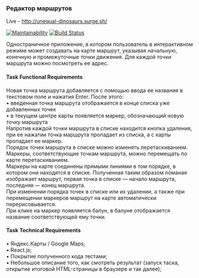 ### Редактор маршрутов 

Live - http://unequal-dinosaurs.surge.sh/

[![Maintainability](https://api.codeclimate.com/v1/badges/28994650638c321ed7e0/maintainability)](https://codeclimate.com/github/koshkarik/funbox-test-map/maintainability) [![Build Status](https://travis-ci.org/koshkarik/funbox-test-map.svg?branch=master)](https://travis-ci.org/koshkarik/funbox-test-map)

Одностраничное приложение, в котором пользователь в интерактивном режиме может создавать на карте маршрут, указывая начальную, конечную и промежуточные точки движения. Для каждой точки маршрута можно посмотреть ее адрес.  

#### Task Functional Requirements  

Новая точка маршрута добавляется с помощью ввода ее названия в текстовом поле и нажатия Enter. После этого:  
  • введенная точка маршрута отображается в конце списка уже добавленных точек    
  • в текущем центре карты появляется маркер, обозначающий новую точку маршрута  
Напротив каждой точки маршрута в списке находится кнопка удаления, при ее нажатии точка маршрута пропадает из списка, а с карты пропадает ее маркер.  
Порядок точек маршрута в списке можно изменять перетаскиванием.  
Маркеры, соответствующие точкам маршрута, можно перемещать по карте перетаскиванием.  
Маркеры на карте соединены прямыми линиями в том порядке, в котором они находятся в списке. Полученная таким образом ломаная изображает маршрут, первая точка в списке — начало маршрута, последняя — конец маршрута.  
При изменении порядка точек в списке или их удалении, а также при перемещении маркеров маршрут на карте автоматически перерисовывается.  
При клике на маркер появляется балун, в балуне отображается название соответствующей ему точки.  

#### Task Technical Requirements  
• Яндекс.Карты / Google Maps;  
• React.js;  
• Покрытие полученного кода тестами;  
• Небольшое описание того, как смотреть результат (запуск таска, открытие итоговой HTML-страницы в браузере и так далее);

